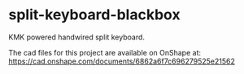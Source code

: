# split-keyboard-blackbox
KMK powered handwired split keyboard.

The cad files for this project are available on OnShape at:
https://cad.onshape.com/documents/6862a6f7c696279525e21562
